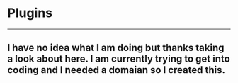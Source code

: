 # Plugins
-----------------------------------------------------------------------------------------------------------------------------------------
I have no idea what I am doing but thanks taking a look about here. I am currently trying to get into coding and I needed a domaian so I created this.
-----------------------------------------------------------------------------------------------------------------------------------------
